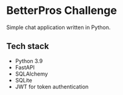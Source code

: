 # BetterPros Challenge

Simple chat application written in Python.

## Tech stack

- Python 3.9
- FastAPI
- SQLAlchemy
- SQLite
- JWT for token authentication
